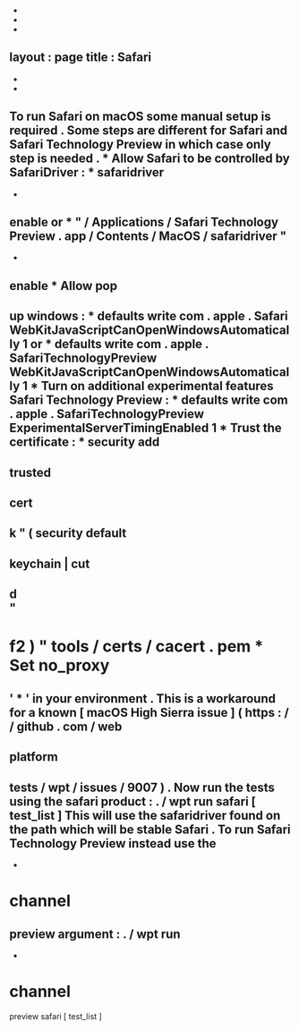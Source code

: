 -
-
-
layout
:
page
title
:
Safari
-
-
-
To
run
Safari
on
macOS
some
manual
setup
is
required
.
Some
steps
are
different
for
Safari
and
Safari
Technology
Preview
in
which
case
only
step
is
needed
.
*
Allow
Safari
to
be
controlled
by
SafariDriver
:
*
safaridriver
-
-
enable
or
*
"
/
Applications
/
Safari
Technology
Preview
.
app
/
Contents
/
MacOS
/
safaridriver
"
-
-
enable
*
Allow
pop
-
up
windows
:
*
defaults
write
com
.
apple
.
Safari
WebKitJavaScriptCanOpenWindowsAutomatically
1
or
*
defaults
write
com
.
apple
.
SafariTechnologyPreview
WebKitJavaScriptCanOpenWindowsAutomatically
1
*
Turn
on
additional
experimental
features
Safari
Technology
Preview
:
*
defaults
write
com
.
apple
.
SafariTechnologyPreview
ExperimentalServerTimingEnabled
1
*
Trust
the
certificate
:
*
security
add
-
trusted
-
cert
-
k
"
(
security
default
-
keychain
|
cut
-
d
\
"
-
f2
)
"
tools
/
certs
/
cacert
.
pem
*
Set
no_proxy
=
'
*
'
in
your
environment
.
This
is
a
workaround
for
a
known
[
macOS
High
Sierra
issue
]
(
https
:
/
/
github
.
com
/
web
-
platform
-
tests
/
wpt
/
issues
/
9007
)
.
Now
run
the
tests
using
the
safari
product
:
.
/
wpt
run
safari
[
test_list
]
This
will
use
the
safaridriver
found
on
the
path
which
will
be
stable
Safari
.
To
run
Safari
Technology
Preview
instead
use
the
-
-
channel
=
preview
argument
:
.
/
wpt
run
-
-
channel
=
preview
safari
[
test_list
]
